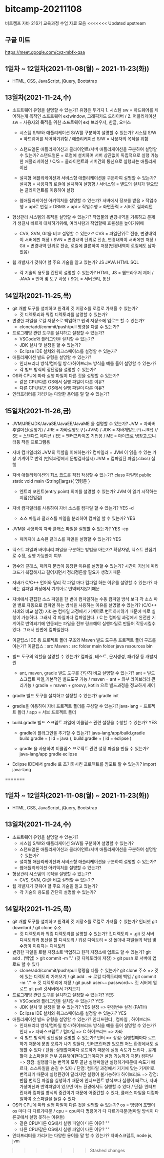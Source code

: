 # bitcamp-20211108
비트캠프 자바 216기 교육과정 수업 자료 모음
<<<<<<< Updated upstream

## 구글 미트
https://meet.google.com/cyz-mbfk-qaa

## 1일차 ~ 12일차(2021-11-08(월) ~ 2021-11-23(화))
- HTML, CSS, JavaScript, jQuery, Bootstrap

## 13일차(2021-11-24,수)
- 소프트웨어 유형을 설명할 수 있는가?
 유형은 두가지 1. 시스템 sw = 하드웨어를 제어하는게 목적인 소프트웨어 ex)window, 그래픽카드 드라이버 / 2. 어플리케이션 sw = 사용자의 목적을 위한 소프트웨어 ex) 브라우저, 한글, 오피스

    - 시스템 S/W와 애플리케이션 S/W를 구분하여 설명할 수 있는가? 
시스템 S/W = 하드웨어를 제어하기위함 / 애플리케이션 S/W = 사용자의 목적을 위함

    - 스탠드얼론 애플리케이션과 클라이언트/서버 애플리케이션을 구분하여 설명할 수 있는가? 
스탠드얼론 = 로컬에 설치하여 서버 상관없이 독립적으로 실행 가능한 애플리케이션 / C/S = 클라이언트와 서버간의 통신으로 실행되는 애플리케이션

    - 설치형 애플리케이션과 서비스형 애플리케이션을 구분하여 설명할 수 있는가?
 설치형 = 사용자의 로컬에 설치하여 실행함 / 서비스형 = 별도의 설치가 필요없는 클라이언트를 이용하여 실행

    - 웹애플리케이션 아키텍처를 설명할 수 있는가?
서버에서 정보를 받음 > 작업수행 > api로 연결 > DBMS > api > 작업수행 > 화면출력 > 서버로 결과리턴

- 형상관리 시스템의 목적을 설명할 수 있는가?
 작업물의 변경내역을 기록하고 문제가 생길시 빠르게 대처하기위해, 여러사람과 작업할때 효율성을 높이기위해

    - CVS, SVN, Git을 비교 설명할 수 있는가?
CVS = 파일단위로 전송, 변경내역이 서버에만 저장 / SVN = 변경내역 단위로 전송, 변경내역이 서버에만 저장 / Git = 변경내역 단위로 전송, 로컬에 클론하여 저장(변경내역이 로컬에도 남아있음)

- 웹 개발자가 갖춰야 할 주요 기술을 알고 있는가?
JS JAVA HTML  SQL 

    - 각 기술의 용도를 간단히 설명할 수 있는가?
 HTML, JS = 웹브라우저 제어 /  JAVA = 언어 및 도구 사용 / SQL = 서버관리, 통신

## 14일차(2021-11-25,목)
- git 개발 도구를 설치하고 원격의 깃 저장소를 로컬로 가져올 수 있는가?
    - 깃 디렉토리와 워킹 디렉토리를 설명할 수 있는가?
- 변경한 파일을 로컬 저장소로 백업하고 원격 저장소에 업로드 할 수 있는가?
    - clone/add/commit/push/pull 명령을 다룰 수 있는가?
- 프로그래밍 관련 도구를 설치하고 설정할 수 있는가?
    - VSCode와 플러그인을 설치할 수 있는가?
    - JDK 설치 및 설정을 할 수 있는가?
    - Eclipse IDE 설치와 워크스페이스를 설정할 수 있는가?
- 애플리케이션 빌드 유형을 설명할 수 있는가?
    - 인터프리터 방식/컴파일 방식/하이브리드 방식을 예를 들어 설명할 수 있는가?
    - 각 빌드 방식의 장단점을 설명할 수 있는가?
- OS와 CPU에 따라 실행 파일이 다른 것을 설명할 수 있는가?
    - 같은 CPU/다른 OS에서 실행 파일이 다른 이유?
    - 다른 CPU/같은 OS에서 실행 파일이 다른 이유?
- 인터프리터를 가리키는 다양한 용어를 말 할 수 있는가?

## 15일차(2021-11-26,금)
- JVM/JRE/JDK/JavaSE/JavaEE/JavaME 을 설명할 수 있는가?
 JVM = 자바버추얼머신(실행기) / JRE = 자바실행도구(+JVM) / JDK = 자바개발도구(+JRE) // SE = 스탠다드 에디션 / EE = 엔터프라이즈 기업용 / ME = 마이크로 냉장고,모니터등 작은 프로그램용

- 자바 컴파일러와 JVM의 역할을 이해하는가? 
컴파일러 = JVM 이 읽을 수 있는 가상 기계어로 번역 (번역과정에서 문법검사실시) JVM = 컴파일된 파일(.class) 실행

- 자바 애플리케이션의 최소 코드를 직접 작성할 수 있는가? 
class 파일명
public static void main (String[]args){
    명령문
}
    - 엔트리 포인트(entry point) 의미를 설명할 수 있는가? JVM 이 읽기 시작하는 지점(진입점)

- 자바 컴파일러를 사용하여 자바 소스를 컴파일 할 수 있는가?
 YES -d 
    - 소스 파일과 클래스를 파일을 분리하여 컴파일 할 수 있는가?
     YES

- JVM을 사용하여 자바 클래스 파일을 실행할 수 있는가?
 YES -cp
    - 패키지에 소속된 클래스를 파일을 실행할 수 있는가?
     YES

- 텍스트 파일과 바이너리 파일을 구분하는 방법을 아는가? 확장자명, 텍스트
 편집기로 수정, 실행 가능한지 여부

- 함수와 클래스, 패키지 문법이 등장한 이유를 설명할 수 있는가?
 시간이 지남에 따라 코드가 복잡해지고 길어지면서 정리정돈할 필요가 생겼기때문

- 자바가 C/C++ 언어와 달리 각 파일 마다 컴파일 하는 이유를 설명할 수 있는가?
자바는 컴파일 과정에서 기계어로 번역되지않기때문

- 자바에서 편집한 소스 파일을 한 번에 컴파일하는 수동 컴파일 방식 보다 각 소스 파일 별로 자동으로 컴파일 하는 방식을 사용하는 이유를 설명할 수 있는가? (C/C++ 사례와 비교 설명)
자바는 컴파일 과정에서 기계어로 번역하지않기 때문에 따로 실행이 가능하다. 그래서 각 파일마다 컴파일한다. / C 는 컴파일 과정에서 완전한 기계어로 번역되기에 연동되는 파일을 전부 링크해야 실행파일로 만들어 작동시킬수있다. 그래서 한번에 컴파일한다.

- 이클립스 IDE 용 프로젝트 폴더 구조와 Maven 빌드 도구용 프로젝트 폴더 구조를 아는가?
이클립스 : src             Maven : src
           folder                     main
           folder                       java
                                        resources
                                   bin 

- 빌드 도구의 역할을 설명할 수 있는가? 
컴파일, 테스트, 문서생성, 패키징 등 개발지원

    - ant, maven, gradle 빌드 도구를 간단히 비교 설명할 수 있는가?
ant = 빌드 스크립트 파일,기본적인 빌드도구 기능 / maven = ant +  외부 라이브러리 관리기능 / gradle = maven + groovy, kotlin 으로 빌드과정을 정교하게 제어

- gradle 빌드 도구를 설치하고 설정할 수 있는가? 
gradle init

- gradle을 이용하여 자바 프로젝트 폴더를 구성할 수 있는가?
java-lang = 프로젝트 폴더 / app = 서브 프로젝트 폴더

- build.gradle 빌드 스크립트 파일에 이클립스 관련 설정을 수행할 수 있는가?
YES 
    - gradle에 플러그인을 추가할 수 있는가?
    java-lang/app/build.gradle
    build.gradle + ( id = java ), build.gradle + ( id = eclipse )

    - gradle 을 사용하여 이클립스 프로젝트 관련 설정 파일을 만들 수 있는가?
   java-lang/app gradle eclipse

- Eclipse IDE에서 gradle 로 초기화시킨 프로젝트를 임포트 할 수 있는가?
import java-lang

=======

## 1일차 ~ 12일차(2021-11-08(월) ~ 2021-11-23(화))
- HTML, CSS, JavaScript, jQuery, Bootstrap

## 13일차(2021-11-24,수)
- 소프트웨어 유형을 설명할 수 있는가?
    - 시스템 S/W와 애플리케이션 S/W를 구분하여 설명할 수 있는가?
    - 스탠드얼론 애플리케이션과 클라이언트/서버 애플리케이션을 구분하여 설명할 수 있는가?
    - 설치형 애플리케이션과 서비스형 애플리케이션을 구분하여 설명할 수 있는가?
    - 웹애플리케이션 아키텍처를 설명할 수 있는가?
- 형상관리 시스템의 목적을 설명할 수 있는가?
    - CVS, SVN, Git을 비교 설명할 수 있는가?
- 웹 개발자가 갖춰야 할 주요 기술을 알고 있는가?
    - 각 기술의 용도를 간단히 설명할 수 있는가?

## 14일차(2021-11-25,목)
- git 개발 도구를 설치하고 원격의 깃 저장소를 로컬로 가져올 수 있는가?  인터넷 git downlord / git clone 주소
    - 깃 디렉토리와 워킹 디렉토리를 설명할 수 있는가? 깃디렉토리 = .git 깃 서버 디렉토리와 통신을 할 디렉토리 / 워킹 디렉토리 = 깃 폴더내 파일들의 작업 및 수정이 이뤄지는 디렉토리 
- 변경한 파일을 로컬 저장소로 백업하고 원격 저장소에 업로드 할 수 있는가?  git add . (백업) > git commit -m "." (깃 디렉토리에 저장) > git push 로 서버에 업로드 할 수 있다
    - clone/add/commit/push/pull 명령을 다룰 수 있는가? git clone 주소 => 깃에 있는 디렉토리 가져오기 / git add . => 로컬 디렉토리에 백업 / git commit -m "." => 깃 디렉토리에 저장 / git push user~~ password~~ 깃 서버에 업로드 git pull 깃서버에서 가져오기 
- 프로그래밍 관련 도구를 설치하고 설정할 수 있는가? YES
    - VSCode와 플러그인을 설치할 수 있는가? YES
    - JDK 설치 및 설정을 할 수 있는가? YES 설정 => 환경변수 설정 (PATH)
    - Eclipse IDE 설치와 워크스페이스를 설정할 수 있는가? YES
- 애플리케이션 빌드 유형을 설명할 수 있는가? 인터프린터 , 컴파일 , 하이브리드
    - 인터프리터 방식/컴파일 방식/하이브리드 방식을 예를 들어 설명할 수 있는가? 인터 => 자바스크립트 / 컴파일 => C 하이브리드 => 자바
    - 각 빌드 방식의 장단점을 설명할 수 있는가? 인터 => 장점: 실행할때마다 로드하기 때문에 문법 오류가 나기 힘들다, 인터프린터만 있으면 어느 환경에서도 실행할 수 있다 / 단점: 실행할때마다 로드하기 때문에 실행 속도가 느리다 , 공개할때 소스파일을 전부 공유해야한다(그래야지만 실행 가능하기 때문)
    컴파일 => 장점: 실행할때는 번역이 모두 끝난 실행파일만 실행하기때문에 속도가 빠르다, 소스파일을 숨길 수 있다 / 단점: 컴파일 과정에서 기기에 맞는 기계어로 번역되기 때문에 실행환경이 달라지면 실행이 불가능하다 하이브리드 => 장점: 반쯤 번역된 파일을 실행하기 때문에 인터프린트 방식보다 실행이 빠르다, 자바 가상머신과 번역파일이 있으면 어느 환경에서도 실행할 수 있다 / 단점: 인터프린터와 컴파일 방식의 중간이기 때문에 어중간할 수 있다, 클래스 파일을 디컴파일하여 소스파일을 들킬 수 있다
- OS와 CPU에 따라 실행 파일이 다른 것을 설명할 수 있는가? os =  명령어 포맷이 os 마다 다 다르기때문 / cpu = cpu마다 명령어가 다 다르기때문(컴파일 방식이 다른곳에서 실행 못하는 이유들)
    - 같은 CPU/다른 OS에서 실행 파일이 다른 이유? ""
    - 다른 CPU/같은 OS에서 실행 파일이 다른 이유? ""
- 인터프리터를 가리키는 다양한 용어를 말 할 수 있는가? 자바스크립트, node js, jvm 
>>>>>>> Stashed changes
